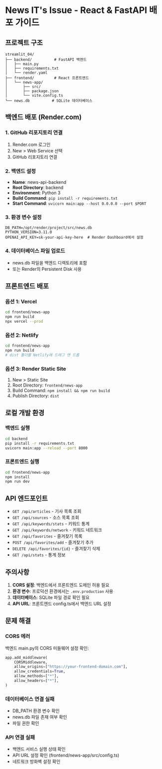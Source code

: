 # News IT's Issue - React & FastAPI 배포 가이드

## 프로젝트 구조

```
streamlit_04/
├── backend/          # FastAPI 백엔드
│   ├── main.py
│   ├── requirements.txt
│   └── render.yaml
├── frontend/         # React 프론트엔드
│   └── news-app/
│       ├── src/
│       ├── package.json
│       └── vite.config.ts
└── news.db          # SQLite 데이터베이스
```

## 백엔드 배포 (Render.com)

### 1. GitHub 리포지토리 연결
1. Render.com 로그인
2. New > Web Service 선택
3. GitHub 리포지토리 연결

### 2. 백엔드 설정
- **Name**: news-api-backend
- **Root Directory**: backend
- **Environment**: Python 3
- **Build Command**: `pip install -r requirements.txt`
- **Start Command**: `uvicorn main:app --host 0.0.0.0 --port $PORT`

### 3. 환경 변수 설정
```
DB_PATH=/opt/render/project/src/news.db
PYTHON_VERSION=3.11.0
OPENAI_API_KEY=sk-your-api-key-here  # Render Dashboard에서 설정
```

### 4. 데이터베이스 파일 업로드
- news.db 파일을 백엔드 디렉토리에 포함
- 또는 Render의 Persistent Disk 사용

## 프론트엔드 배포

### 옵션 1: Vercel
```bash
cd frontend/news-app
npm run build
npx vercel --prod
```

### 옵션 2: Netlify
```bash
cd frontend/news-app
npm run build
# dist 폴더를 Netlify에 드래그 앤 드롭
```

### 옵션 3: Render Static Site
1. New > Static Site
2. Root Directory: `frontend/news-app`
3. Build Command: `npm install && npm run build`
4. Publish Directory: `dist`

## 로컬 개발 환경

### 백엔드 실행
```bash
cd backend
pip install -r requirements.txt
uvicorn main:app --reload --port 8000
```

### 프론트엔드 실행
```bash
cd frontend/news-app
npm install
npm run dev
```

## API 엔드포인트

- `GET /api/articles` - 기사 목록 조회
- `GET /api/sources` - 소스 목록 조회
- `GET /api/keywords/stats` - 키워드 통계
- `GET /api/keywords/network` - 키워드 네트워크
- `GET /api/favorites` - 즐겨찾기 목록
- `POST /api/favorites/add` - 즐겨찾기 추가
- `DELETE /api/favorites/{id}` - 즐겨찾기 삭제
- `GET /api/stats` - 통계 정보

## 주의사항

1. **CORS 설정**: 백엔드에서 프론트엔드 도메인 허용 필요
2. **환경 변수**: 프로덕션 환경에서는 `.env.production` 사용
3. **데이터베이스**: SQLite 파일 경로 확인 필요
4. **API URL**: 프론트엔드 config.ts에서 백엔드 URL 설정

## 문제 해결

### CORS 에러
백엔드 main.py의 CORS 미들웨어 설정 확인:
```python
app.add_middleware(
    CORSMiddleware,
    allow_origins=["https://your-frontend-domain.com"],
    allow_credentials=True,
    allow_methods=["*"],
    allow_headers=["*"],
)
```

### 데이터베이스 연결 실패
- DB_PATH 환경 변수 확인
- news.db 파일 존재 여부 확인
- 파일 권한 확인

### API 연결 실패
- 백엔드 서비스 실행 상태 확인
- API URL 설정 확인 (frontend/news-app/src/config.ts)
- 네트워크 방화벽 설정 확인